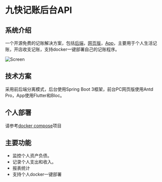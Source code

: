 # 九快记账后台API

## 系统介绍
一个开源免费的记账解决方案，包括[后端](https://github.com/getmoneynote/moneynote-api)，[网页版](https://github.com/getmoneynote/moneywhere-user-fe)，[App](https://github.com/getmoneynote/moneywhere_user_flutter)，主要用于个人生活记账，开店收支记账，支持docker一键部署自己的记账程序。


![Screen](https://raw.githubusercontent.com/getmoneynote/moneynote-api/main/screencapture.png "Screen Shot")


## 技术方案
采用前后端分离模式，后台使用Spring Boot 3框架，前台PC网页版使用Antd Pro，App使用Flutter和Bloc。

## 个人部署
请参考[docker compose](https://github.com/getmoneynote/docker-compose-moneywhere)项目

## 主要功能

- 监控个人资产负债。
- 记录个人支出和收入。
- 报表统计
- 支持个人docker一键部署
